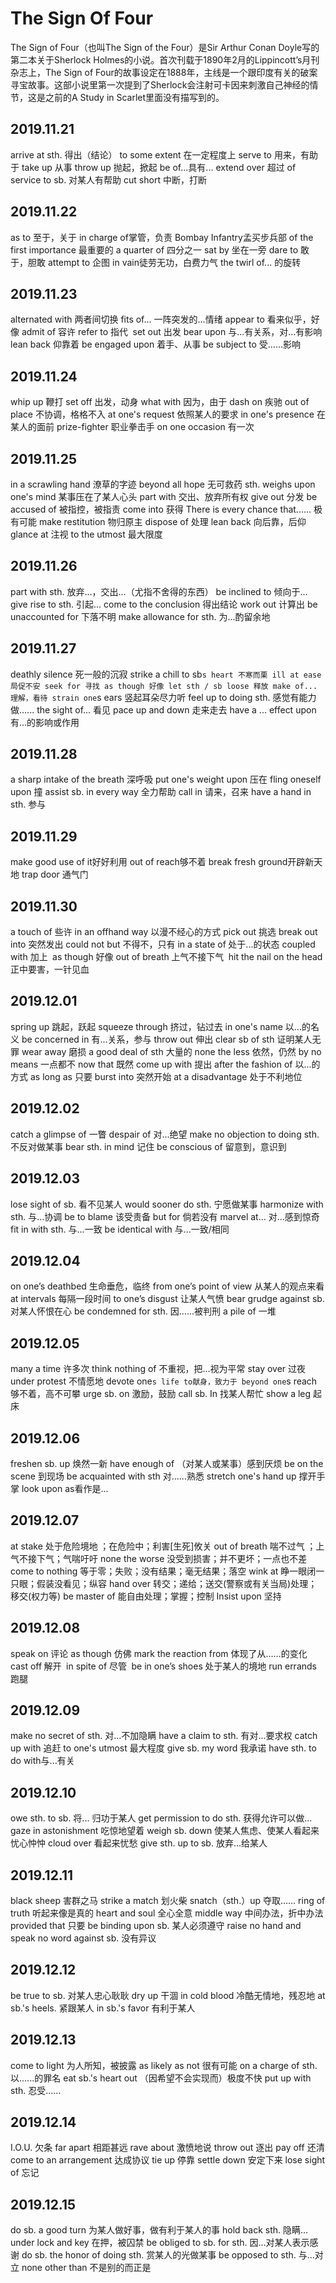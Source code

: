 # The Sign Of Four
The Sign of Four（也叫The Sign of the Four）是Sir Arthur Conan Doyle写的第二本关于Sherlock Holmes的小说。首次刊载于1890年2月的Lippincott’s月刊杂志上，The Sign of Four的故事设定在1888年，主线是一个跟印度有关的破案寻宝故事。这部小说里第一次提到了Sherlock会注射可卡因来刺激自己神经的情节，这是之前的A Study in Scarlet里面没有描写到的。

## 2019.11.21
arrive at sth. 得出（结论）
to some extent 在一定程度上
serve to 用来，有助于
take up 从事
throw up 抛起，掀起
be of...具有...
extend over 超过
of service to sb. 对某人有帮助
cut short 中断，打断

## 2019.11.22
as to 至于，关于
in charge of掌管，负责
Bombay Infantry孟买步兵部
of the first importance 最重要的
a quarter of 四分之一
sat by 坐在一旁
dare to 敢于，胆敢
attempt to 企图
in vain徒劳无功，白费力气
the twirl of... 的旋转

## 2019.11.23
alternated with 两者间切换
fits of... 一阵突发的...情绪
appear to 看来似乎，好像
admit of 容许
refer to 指代 
set out 出发
bear upon 与...有关系，对...有影响
lean back 仰靠着
be engaged upon 着手、从事
be subject to 受……影响

## 2019.11.24
whip up 鞭打
set off 出发，动身
what with 因为，由于
dash on 疾驰
out of place 不协调，格格不入
at one's request 依照某人的要求
in one's presence 在某人的面前
prize-fighter 职业拳击手
on one occasion 有一次

## 2019.11.25
in a scrawling hand 潦草的字迹
beyond all hope 无可救药
sth. weighs upon one's mind 某事压在了某人心头
part with 交出、放弃所有权
give out 分发
be accused of 被指控，被指责
come into  获得
There is every chance that...... 极有可能
make restitution 物归原主
dispose of 处理
lean back 向后靠，后仰
glance at 注视
to the utmost 最大限度

## 2019.11.26
part with sth.  放弃...，交出...（尤指不舍得的东西）
be inclined to  倾向于...
give rise to sth.  引起...
come to the conclusion  得出结论
work out 计算出
be unaccounted for  下落不明
make allowance for sth.  为...酌留余地

## 2019.11.27
deathly silence 死一般的沉寂
strike a chill to sb`s heart 不寒而栗
ill at ease 局促不安
seek for 寻找
as though 好像
let sth / sb loose 释放
make of... 理解，看待
strain one`s ears 竖起耳朵尽力听
feel up to doing sth. 感觉有能力做......
the sight of... 看见
pace up and down 走来走去
have a ... effect upon 有...的影响或作用

## 2019.11.28
a sharp intake of the breath  深呼吸
put one's weight upon 压在
fling oneself upon 撞
assist sb. in every way 全力帮助
call in 请来，召来
have a hand in sth. 参与

## 2019.11.29
make good use of it好好利用
out of reach够不着
break fresh ground开辟新天地
trap door 通气门

## 2019.11.30
a touch of 些许
in an offhand way 以漫不经心的方式
pick out 挑选
break out into 突然发出
could not but 不得不，只有
in a state of 处于...的状态
coupled with 加上 
as though 好像
out of breath 上气不接下气 
hit the nail on the head 正中要害，一针见血 

## 2019.12.01
spring up 跳起，跃起
squeeze through 挤过，钻过去
in one's name 以...的名义
be concerned in 有...关系，参与
throw out 伸出
clear sb of sth 证明某人无罪
wear away 磨损
a good deal of sth 大量的
none the less 依然，仍然
by no means 一点都不
now that 既然
come up with 提出
after the fashion of 以...的方式
as long as 只要
burst into 突然开始
at a disadvantage 处于不利地位

## 2019.12.02
catch a glimpse of 一瞥
despair of 对...绝望
make no objection to doing sth.不反对做某事
bear sth. in mind 记住
be conscious of 留意到，意识到

## 2019.12.03
lose sight of sb. 看不见某人
would sooner do sth. 宁愿做某事
harmonize with sth. 与...协调
be to blame 该受责备
but for 倘若没有
marvel at... 对...感到惊奇
fit in with sth. 与...一致
be identical with 与...一致/相同

## 2019.12.04
on one’s deathbed 生命垂危，临终
from one’s point of view 从某人的观点来看
at intervals 每隔一段时间
to one’s disgust 让某人气愤
bear grudge against sb. 对某人怀恨在心
be condemned for sth. 因......被判刑
a pile of 一堆

## 2019.12.05
many a time 许多次
think nothing of 不重视，把...视为平常
stay over 过夜
under protest 不情愿地
devote one`s life to献身，致力于
beyond one`s reach 够不着，高不可攀
urge sb. on 激励，鼓励
call sb. In 找某人帮忙
show a leg 起床

## 2019.12.06
freshen sb. up 焕然一新
have enough of （对某人或某事）感到厌烦
be on the scene 到现场
be acquainted with sth 对……熟悉
stretch one's hand up 撑开手掌
look upon as看作是...

## 2019.12.07
at stake 处于危险境地 ；在危险中；利害[生死]攸关
out of breath 喘不过气 ；上气不接下气；气喘吁吁
none the worse 没受到损害；并不更坏；一点也不差
come to nothing  等于零；失败；没有结果；毫无结果；落空
wink at   睁一眼闭一只眼；假装没看见；纵容
hand over 转交；递给；送交(警察或有关当局)处理；移交(权力等)
be master of  能自由处理；掌握；控制
Insist upon 坚持

## 2019.12.08
speak on 评论
as though 仿佛
mark the reaction from 体现了从……的变化
cast off 解开 
in spite of 尽管 
be in one’s shoes 处于某人的境地
run errands 跑腿 

## 2019.12.09
make no secret of sth. 对…不加隐瞒
have a claim to sth. 有对...要求权
catch up with 追赶
to one's utmost 最大程度
give sb. my word 我承诺
have sth. to do with与...有关

## 2019.12.10
owe sth. to sb. 将... 归功于某人
get permission to do sth. 获得允许可以做...
gaze in astonishment 吃惊地望着
weigh sb. down 使某人焦虑、使某人看起来忧心忡忡
cloud over 看起来忧愁
give sth. up to sb. 放弃...给某人

## 2019.12.11
black sheep 害群之马
strike a match 划火柴
snatch（sth.）up 夺取……
ring of truth 听起来像是真的
heart and soul 全心全意
middle way 中间办法，折中办法
provided that 只要
be binding upon sb. 某人必须遵守
raise no hand and speak no word against sb. 没有异议

## 2019.12.12
be true to sb. 对某人忠心耿耿
dry up 干涸
in cold blood 冷酷无情地，残忍地
at sb.'s heels. 紧跟某人
in sb.'s favor 有利于某人

## 2019.12.13
come to light 为人所知，被披露
as likely as not 很有可能
on a charge of sth. 以......的罪名
eat sb.'s heart out （因希望不会实现而）极度不快
put up with sth. 忍受......

## 2019.12.14
I.O.U. 欠条
far apart 相距甚远
rave about 激愤地说
throw out 逐出
pay off 还清
come to an arrangement 达成协议
tie up 停靠
settle down 安定下来
lose sight of 忘记

## 2019.12.15
do sb. a good turn 为某人做好事，做有利于某人的事
hold back sth. 隐瞒...
under lock and key 在押，被囚禁
be obliged to sb. for sth. 因...对某人表示感谢
do sb. the honor of doing sth. 赏某人的光做某事
be opposed to sth. 与...对立
none other than 不是别的而正是

